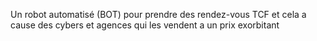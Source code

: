 Un robot automatisé (BOT) pour prendre des rendez-vous TCF et cela a cause des cybers et agences qui les vendent a un prix exorbitant 
